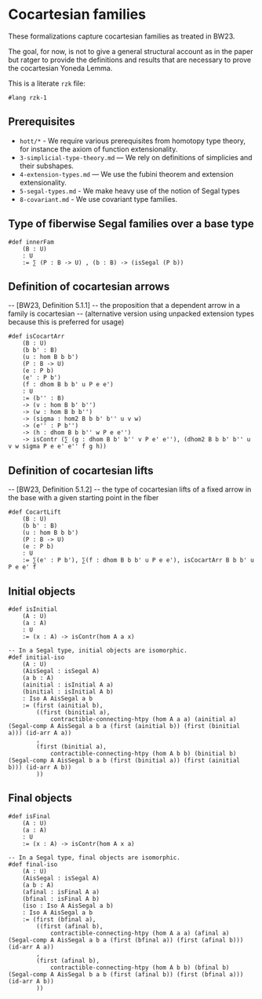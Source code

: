 # Cocartesian families

These formalizations capture cocartesian families as treated in BW23.

The goal, for now, is not to give a general structural account as in the paper
but ratger to provide the definitions and results that are necessary to prove
the cocartesian Yoneda Lemma.

This is a literate `rzk` file:

```rzk
#lang rzk-1
```

## Prerequisites

- `hott/*` - We require various prerequisites from homotopy type theory, for
  instance the axiom of function extensionality.
- `3-simplicial-type-theory.md` — We rely on definitions of simplicies and their
  subshapes.
- `4-extension-types.md` — We use the fubini theorem and extension
  extensionality.
- `5-segal-types.md` - We make heavy use of the notion of Segal types
- `8-covariant.md` - We use covariant type families.

## Type of fiberwise Segal families over a base type

```rzk
#def innerFam
    (B : U)
    : U
    := ∑ (P : B -> U) , (b : B) -> (isSegal (P b))
```

## Definition of cocartesian arrows

-- [BW23, Definition 5.1.1] -- the proposition that a dependent arrow in a
family is cocartesian -- (alternative version using unpacked extension types
because this is preferred for usage)

```rzk
#def isCocartArr
    (B : U)
    (b b' : B)
    (u : hom B b b')
    (P : B -> U)
    (e : P b)
    (e' : P b')
    (f : dhom B b b' u P e e')
    : U
    := (b'' : B)
    -> (v : hom B b' b'')
    -> (w : hom B b b'')
    -> (sigma : hom2 B b b' b'' u v w)
    -> (e'' : P b'')
    -> (h : dhom B b b'' w P e e'')
    -> isContr (∑ (g : dhom B b' b'' v P e' e''), (dhom2 B b b' b'' u v w sigma P e e' e'' f g h))
```

## Definition of cocartesian lifts

-- [BW23, Definition 5.1.2] -- the type of cocartesian lifts of a fixed arrow in
the base with a given starting point in the fiber

```rzk
#def CocartLift
    (B : U)
    (b b' : B)
    (u : hom B b b')
    (P : B -> U)
    (e : P b)
    : U
    := ∑(e' : P b'), ∑(f : dhom B b b' u P e e'), isCocartArr B b b' u P e e' f
```

## Initial objects

```rzk
#def isInitial
    (A : U)
    (a : A)
    : U
    := (x : A) -> isContr(hom A a x)

-- In a Segal type, initial objects are isomorphic.
#def initial-iso
    (A : U)
    (AisSegal : isSegal A)
    (a b : A)
    (ainitial : isInitial A a)
    (binitial : isInitial A b)
    : Iso A AisSegal a b
    := (first (ainitial b),
        ((first (binitial a),
            contractible-connecting-htpy (hom A a a) (ainitial a) (Segal-comp A AisSegal a b a (first (ainitial b)) (first (binitial a))) (id-arr A a))
        ,
        (first (binitial a),
            contractible-connecting-htpy (hom A b b) (binitial b) (Segal-comp A AisSegal b a b (first (binitial a)) (first (ainitial b))) (id-arr A b))
        ))
```

## Final objects

```rzk
#def isFinal
    (A : U)
    (a : A)
    : U
    := (x : A) -> isContr(hom A x a)

-- In a Segal type, final objects are isomorphic.
#def final-iso
    (A : U)
    (AisSegal : isSegal A)
    (a b : A)
    (afinal : isFinal A a)
    (bfinal : isFinal A b)
    (iso : Iso A AisSegal a b)
    : Iso A AisSegal a b
    := (first (bfinal a),
        ((first (afinal b),
            contractible-connecting-htpy (hom A a a) (afinal a) (Segal-comp A AisSegal a b a (first (bfinal a)) (first (afinal b))) (id-arr A a))
        ,
        (first (afinal b),
            contractible-connecting-htpy (hom A b b) (bfinal b) (Segal-comp A AisSegal b a b (first (afinal b)) (first (bfinal a))) (id-arr A b))
        ))
```

